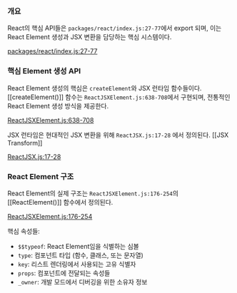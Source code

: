 
### 개요

React의 핵심 API들은 `packages/react/index.js:27-77`에서 export 되며, 이는 React Element 생성과 JSX 변환을 담당하는 핵심 시스템이다.

[packages/react/index.js:27-77](https://vscode.dev/github/facebook/react/blob/v19.1.0/packages/react/index.js#L27-L76)

### 핵심 Element 생성 API

React Element 생성의 핵심은 `createElement`와 JSX 런타임 함수들이다.
[[createElement()]] 함수는 `ReactJSXElement.js:638-708`에서 구현되며, 전통적인 React Element 생성 방식을 제공한다.

[ReactJSXElement.js:638-708](https://vscode.dev/github/facebook/react/blob/v19.1.0/packages/react/src/jsx/ReactJSXElement.js#L638-L764)

JSX 런타임은 현대적인 JSX 변환을 위해 `ReactJSX.js:17-28` 에서 정의된다. [[JSX Transform]]

[ReactJSX.js:17-28](https://vscode.dev/github/facebook/react/blob/v19.1.0/packages/react/src/jsx/ReactJSX.js#L17-L29)

### React Element 구조

React Element의 실제 구조는 `ReactJSXElement.js:176-254`의 [[ReactElement()]] 함수에서 정의된다.

[ReactJSXElement.js:176-254](https://vscode.dev/github/facebook/react/blob/v19.1.0/packages/react/src/jsx/ReactJSXElement.js#L176-L298)

핵심 속성들:

- `$$typeof`: React Element임을 식별하는 심볼
- `type`: 컴포넌트 타입 (함수, 클래스, 또는 문자열)
- `key`: 리스트 렌더링에서 사용되는 고유 식별자
- `props`: 컴포넌트에 전달되는 속성들
- `_owner`: 개발 모드에서 디버깅을 위한 소유자 정보

